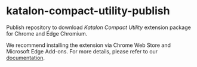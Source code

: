 # katalon-compact-utility-publish
Publish repository to download *Katalon Compact Utility* extension package for Chrome and Edge Chromium.

We recommend installing the extension via Chrome Web Store and Microsoft Edge Add-ons. For more details, please refer to our [documentation](https://docs.katalon.com/docs/katalon-studio-enterprise/test-design/web-test-design/web-record-and-spy-utilities/katalon-compact-utility#installing-katalon-compact-utility).
